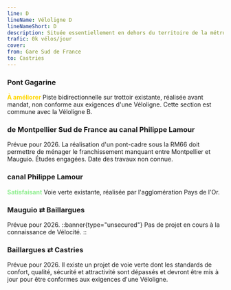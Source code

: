 ```yaml
---
line: D
lineName: Véloligne D
lineNameShort: D
description: Située essentiellement en dehors du territoire de la métropole de Montpellier cette Véloligne reliera Montpellier-Sud de France à Castries en passant au nord de Mauguio et par Baillargues. L'ensemble de la Véloligne doit être livrée pour 2026.
trafic: 0k vélos/jour
cover:
from: Gare Sud de France
to: Castries
---
```


### Pont Gagarine
<span style="color:gold;font-weight:bold">À améliorer</span> Piste bidirectionnelle sur trottoir existante, réalisée avant mandat, non conforme aux exigences d'une Véloligne. Cette section est commune avec la Véloligne B.


### de Montpellier Sud de France au canal Philippe Lamour

Prévue pour 2026. La réalisation d'un pont-cadre sous la RM66 doit permettre de ménager le franchissement manquant entre Montpellier et Mauguio. Études engagées. Date des travaux non connue.

### canal Philippe Lamour

<span style="color:lightgreen;font-weight:bold">Satisfaisant</span> Voie verte existante, réalisée par l'agglomération Pays de l'Or.

### Mauguio ⇄ Baillargues
Prévue pour 2026.
::banner{type="unsecured"}
Pas de projet en cours à la connaissance de Vélocité.
::

### Baillargues ⇄ Castries

Prévue pour 2026. Il existe un projet de voie verte dont les standards de confort, qualité, sécurité et attractivité sont dépassés et devront être mis à jour pour être conformes aux exigences d'une Véloligne.